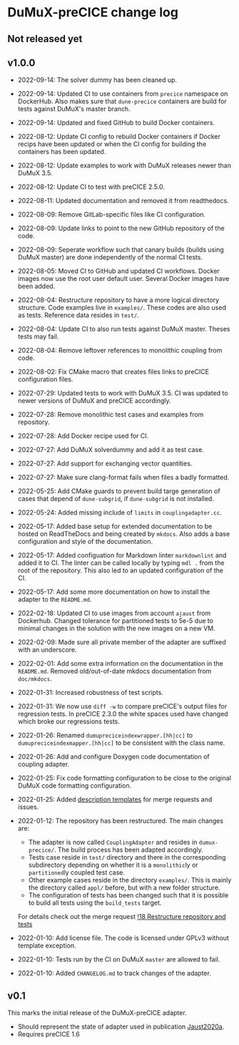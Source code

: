 # DuMuX-preCICE change log

## Not released yet

## v1.0.0

- 2022-09-14: The solver dummy has been cleaned up.
- 2022-09-14: Updated CI to use containers from `precice` namespace on DockerHub. Also makes sure that `dune-precice` containers are build for tests against DuMuX's master branch.
- 2022-09-14: Updated and fixed GitHub to build Docker containers.
- 2022-08-12: Update CI config to rebuild Docker containers if Docker recips have been updated or when the CI config for building the containers has been updated.
- 2022-08-12: Update examples to work with DuMuX releases newer than DuMuX 3.5.
- 2022-08-12: Update CI to test with preCICE 2.5.0.
- 2022-08-11: Updated documentation and removed it from readthedocs.
- 2022-08-09: Remove GitLab-specific files like CI configuration.
- 2022-08-09: Update links to point to the new GitHub repository of the code.
- 2022-08-09: Seperate workflow such that canary builds (builds using DuMuX master) are done independently of the normal CI tests.
- 2022-08-05: Moved CI to GitHub and updated CI workflows. Docker images now use the root user default user. Several Docker images have been added.
- 2022-08-04: Restructure repository to have a more logical directory structure. Code examples live in `examples/`. These codes are also used as tests. Reference data resides in `test/`.
- 2022-08-04: Update CI to also run tests against DuMuX master. Theses tests may fail.
- 2022-08-04: Remove leftover references to monolithic coupling from code.
- 2022-08-02: Fix CMake macro that creates files links to preCICE configuration files.
- 2022-07-29: Updated tests to work with DuMuX 3.5. CI was updated to newer versions of DuMuX and preCICE accordingly.
- 2022-07-28: Remove monolithic test cases and examples from repository.
- 2022-07-28: Add Docker recipe used for CI.
- 2022-07-27: Add DuMuX solverdummy and add it as test case.
- 2022-07-27: Add support for exchanging vector quantities.
- 2022-07-27: Make sure clang-format fails when files a badly formatted.
- 2022-05-25: Add CMake guards to prevent build targe generation of cases that depend of `dune-subgrid`, if `dune-subgrid` is not installed.
- 2022-05-24: Added missing include of `limits` in `couplingadapter.cc`.
- 2022-05-17: Added base setup for extended documentation to be hosted on ReadTheDocs and being created by `mkdocs`. Also adds a base configuration and style of the documentation.
- 2022-05-17: Added configuation for Markdown linter `markdownlint` and added it to CI. The linter can be called locally by typing `mdl .` from the root of the repository. This also led to an updated configuration of the CI.
- 2022-05-17: Add some more documentation on how to install the adapter to the `README.md`.
- 2022-02-18: Updated CI to use images from account `ajaust` from Dockerhub. Changed tolerance for partitioned tests to 5e-5 due to minimal changes in the solution with the new images on a new VM.
- 2022-02-09: Made sure all private member of the adapter are suffixed with an underscore.
- 2022-02-01: Add some extra information on the documentation in the `README.md`. Removed old/out-of-date mkdocs documentation from `doc/mkdocs`.
- 2022-01-31: Increased robustness of test scripts.
- 2022-01-31: We now use `diff -w` to compare preCICE's output files for regression tests. In preCICE 2.3.0 the white spaces used have changed which broke our regressions tests.
- 2022-01-26: Renamed `dumupreciceindexwrapper.[hh|cc]` to `dumupreciceindexmapper.[hh|cc]` to be consistent with the class name.
- 2022-01-26: Add and configure Doxygen code documentation of coupling adapter.
- 2022-01-25: Fix code formatting configuration to be close to the original DuMuX code formatting configuration.
- 2022-01-25: Added [description templates](https://docs.gitlab.com/ee/user/project/description_templates.html) for merge requests and issues.
- 2022-01-12: The repository has been restructured. The main changes are:

    - The adapter is now called `CouplingAdapter` and resides in `dumux-precice/`. The build process has been adapted accordingly.
    - Tests case reside in `test/` directory and there in the corresponding subdirectory depending on whether it is a `monolithic`ly or `partitioned`ly coupled test case.
    - Other example cases reside in the directory `examples/`. This is mainly the directory called `appl/` before, but with a new folder structure.
    - The configuration of tests has been changed such that it is possible to build all tests using the `build_tests` target.

  For details check out the merge request [!18 Restructure repository and tests](https://git.iws.uni-stuttgart.de/dumux-appl/dumux-precice/-/merge_requests/18)
- 2022-01-10: Add license file. The code is licensed under GPLv3 without template exception.
- 2022-01-10: Tests run by the CI on DuMuX `master` are allowed to fail.
- 2022-01-10: Added `CHANGELOG.md` to track changes of the adapter.

## v0.1

This marks the initial release of the DuMuX-preCICE adapter.

- Should represent the state of adapter used in publication [Jaust2020a](https://git.iws.uni-stuttgart.de/dumux-pub/jaust2020a).
- Requires preCICE 1.6
